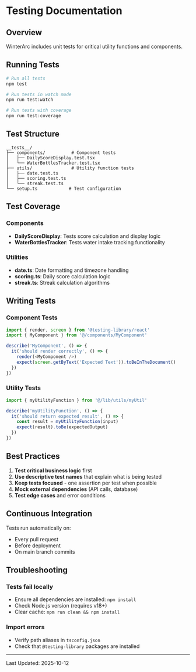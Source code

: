 # Testing Documentation

## Overview

WinterArc includes unit tests for critical utility functions and components.

## Running Tests

```bash
# Run all tests
npm test

# Run tests in watch mode
npm run test:watch

# Run tests with coverage
npm run test:coverage
```

## Test Structure

```
__tests__/
├── components/          # Component tests
│   ├── DailyScoreDisplay.test.tsx
│   └── WaterBottlesTracker.test.tsx
├── utils/               # Utility function tests
│   ├── date.test.ts
│   ├── scoring.test.ts
│   └── streak.test.ts
└── setup.ts            # Test configuration
```

## Test Coverage

### Components
- **DailyScoreDisplay**: Tests score calculation and display logic
- **WaterBottlesTracker**: Tests water intake tracking functionality

### Utilities
- **date.ts**: Date formatting and timezone handling
- **scoring.ts**: Daily score calculation logic
- **streak.ts**: Streak calculation algorithms

## Writing Tests

### Component Tests

```typescript
import { render, screen } from '@testing-library/react'
import { MyComponent } from '@/components/MyComponent'

describe('MyComponent', () => {
  it('should render correctly', () => {
    render(<MyComponent />)
    expect(screen.getByText('Expected Text')).toBeInTheDocument()
  })
})
```

### Utility Tests

```typescript
import { myUtilityFunction } from '@/lib/utils/myUtil'

describe('myUtilityFunction', () => {
  it('should return expected result', () => {
    const result = myUtilityFunction(input)
    expect(result).toBe(expectedOutput)
  })
})
```

## Best Practices

1. **Test critical business logic** first
2. **Use descriptive test names** that explain what is being tested
3. **Keep tests focused** - one assertion per test when possible
4. **Mock external dependencies** (API calls, database)
5. **Test edge cases** and error conditions

## Continuous Integration

Tests run automatically on:
- Every pull request
- Before deployment
- On main branch commits

## Troubleshooting

### Tests fail locally
- Ensure all dependencies are installed: `npm install`
- Check Node.js version (requires v18+)
- Clear cache: `npm run clean && npm install`

### Import errors
- Verify path aliases in `tsconfig.json`
- Check that `@testing-library` packages are installed

---

Last Updated: 2025-10-12
